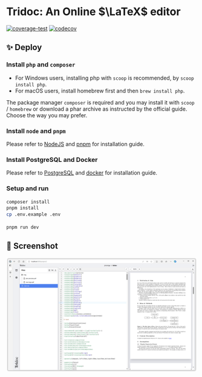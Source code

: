 # Tridoc: An Online $\LaTeX$ editor

[![coverage-test](https://github.com/tridoc-dev/tridoc/actions/workflows/coverage-test.yaml/badge.svg?branch=main)](https://github.com/tridoc-dev/tridoc/actions/workflows/coverage-test.yaml)
[![codecov](https://codecov.io/github/tridoc-dev/tridoc/graph/badge.svg?token=2OEX2WD3UJ)](https://codecov.io/github/tridoc-dev/tridoc)

## ✨ Deploy

### Install `php` and `composer`

- For Windows users, installing php with `scoop` is recommended, by `scoop install php`.
- For macOS users, install homebrew first and then `brew install php`.

The package manager `composer` is required and you may install it with `scoop` / `homebrew` or download a phar archive as instructed by the official guide. Choose the way you may prefer.

### Install `node` and `pnpm`

Please refer to [NodeJS](https://nodejs.org/en) and [pnpm](https://pnpm.io/) for installation guide.

### Install PostgreSQL and Docker

Please refer to [PostgreSQL](https://www.postgresql.org/) and [docker](https://docs.docker.com/) for installation guide.

### Setup and run

```bash
composer install
pnpm install
cp .env.example .env

pnpm run dev
```

## 📸 Screenshot

![ss-shot1](./screenshot.png)
